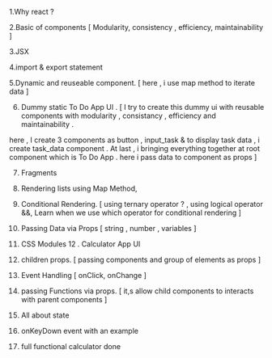 1.Why react ?

2.Basic of components [ Modularity, consistency , efficiency, maintainability ] 

3.JSX 

4.import & export statement

5.Dynamic and reuseable component.  [ here , i use map method to iterate data ] 

6. Dummy static To Do App UI . [  I try to create this dummy ui with reusable components with modularity , consistancy , efficiency and maintainability .

here , I create 3 components as button , input_task & to display task data , i create task_data component . At last , i bringing everything together at root component which is To Do App . here i pass data to component as props  ]

7. Fragments
8. Rendering lists using Map Method,
9. Conditional Rendering. [ using ternary operator ? , using logical operator &&, Learn  when we use which operator for conditional rendering ]
10. Passing Data via Props [ string , number , variables ] 
11. CSS Modules
12 . Calculator App UI

13. children props. [ passing components and group of elements as props ] 
14. Event Handling [ onClick, onChange ]
15. passing Functions via props. [ it,s allow child components to interacts with parent components ]
16. All about state
17. onKeyDown event with an example
18. full functional calculator done 




















































